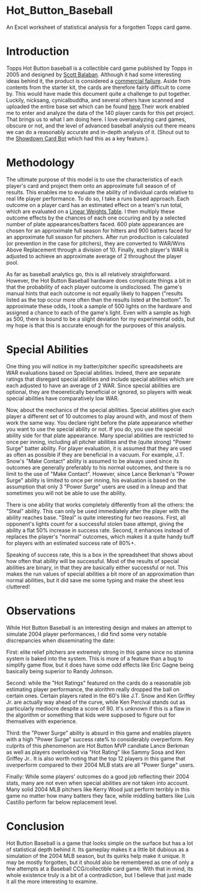 # Hot_Button_Baseball
An Excel worksheet of statistical analysis for a forgotten Topps card game.

# Introduction
Topps Hot Button baseball is a collectible card game published by Topps in 2005 and designed by [Scott Balaban](http://www.scottbalaban.com/index.htm). Although it had some
interesting ideas behind it, the product is considered a [commercial failure](https://sportscollectorsdigest.com/cards/kaplan-baseball-cards-needed-overhaul). Aside from contents
from the starter kit, the cards are therefore fairly difficult to come by. This would have made this document quite a challenge to put together. Luckily, nicksang, cynicalbuddha,
and several others have scanned and uploaded the entire base set which can be found [here](https://www.tcdb.com/ViewSet.cfm/sid/9795/2005-Topps-Hot-Button).Their work enabled me
to enter and analyze the data of the 140 player cards for this pet project. That brings us to what I am doing here. I love overanalyzing card games, obscure or not, and the level of advanced baseball analysis out there means we can do a reasonably
accurate and in-depth analysis of it. (Shout out to the [Showdown Card Bot](https://github.com/mgula57/mlb_showdown_card_bot) which had this as a key feature.). 

# Methodology
The ultimate purpose of this model is to use the characteristics of each player's card and project them onto an approximate full season of of results. This enables me to evaluate
the ability of individual cards relative to real life player performance. To do so, I take a runs based approach. Each outcome on a player card has an estimated effect on a team's
run total, which are evaluated on a [Linear Weights Table](https://library.fangraphs.com/principles/linear-weights/). I then multiply these outcome effects by the chances of each
one occuring and by a selected number of plate appearances/batters faced. 600 plate appearances are chosen for an approximate full season for hitters and 900 batters faced for
an approximate full season for pitchers. After run production is calculated (or prevention in the case for pitchers), they are converted to WAR/Wins Above Replacement through a
division of 10. Finally, each player's WAR is adjusted to achieve an approximate average of 2 throughout the player pool.

As far as baseball analytics go, this is all relatively straightforward. However, the Hot Button Baseball hardware does complicate things a bit in that the probability of each
player outcome is undisclosed. The game's manual hints that each outcome is not equally likely to happen ("results listed as the top occur more often than the results listed at
the bottom". To approximate these odds, I took a sample of 500 lights on the hardware and assigned a chance to each of the game's light. Even with a sample as high as 500, there
is bound to be a slight deviation for my experimental odds, but my hope is that this is accurate enough for the purposes of this analysis.

# Special Abilities
One thing you will notice in my batter/pitcher specific spreadsheets are WAR evaluations based on Special abilities. Indeed, there are separate ratings that disregard special
abilities and include special abilities which are each adjusted to have an average of 2 WAR. Since special abilities are optional, they are theoeretically beneficial or ignored,
so players with weak special abilities have comparatively low WAR.

Now, about the mechanics of the special abilities. Special abilities give each player a different set of 10 outcomes to play around with, and most of them work the same way. 
You declare right before the plate appearance whether you want to use the special ability or not. If you do, you use the special ability side for that plate appearance. 
Many special abilities are restricted to once per inning, including all pitcher abilities and the (quite strong) "Power Surge" batter ability. For player evaluation, it is assumed
that they are used as often as possible if they are beneficial in a vacuum. For example, J.T. Snow's "Make Contact" ability is assumed to be always used since its outcomes are
generally preferably to his normal outcomes, and there is no limit to the use of "Make Contact". However, since Lance Berkman's "Power Surge" ability is limited to once per inning,
his evaluation is based on the assumption that only 3 "Power Surge" users are used in a lineup and that sometimes you will not be able to use the ability.

There is one ability that works completely differently from all the others: the "Steal" ability. This can only be used immediately after the player with the ability reaches base.
"Steal" is quite interesting for two reasons. First, all opponent's lights count for a successful stolen base attempt, giving the ability a flat 50% increase in success rate. 
Second, it enhances instead of replaces the player's "normal" outcomes, which makes it a quite handy buff for players with an estimated success rate of 80%+. 

Speaking of success rate, this is a box in the spreadsheet that shows about how often that ability will be successful. Most of the results of special abilities are binary, in that
they are basically either successful or not. This makes the run values of special abilities a bit more of an approximation than normal abilities, but it did save me some typing
and make the sheet less cluttered!

# Observations

While Hot Button Baseball is an interesting design and makes an attempt to simulate 2004 player performances, I did find some very notable discrepancies when disseminating the date:

First: elite relief pitchers are extremely strong in this game since no stamina system is baked into the system. This is more of a feature than a bug to simplify game flow,
but it does have some odd effects like Eric Gagne being basically being superior to Randy Johnson.

Second: while the "Hot Ratings" featured on the cards do a reasonable job estimating player performance, the alorithm really dropped the ball on certain ones. Certain players
rated in the 60's like J.T. Snow and Ken Griffey Jr. are actually way ahead of the curve, while Ken Percival stands out as particularly mediocre despite a score of 90. It's
unknown if this is a flaw in the algorithm or something that kids were supposed to figure out for themselves with experience.

Third: the "Power Surge" ability is absurd in this game and enables players with a high "Power Surge" success rate% to considerably overperform. Key culprits of this phenomenon
are Hot Button MVP candiate Lance Berkman as well as players overlooked via "Hot Rating" like Sammy Sosa and Ken Griffey Jr.. It is also worth noting that the top 12 players
in this game that overperform compared to their 2004 MLB stats are all "Power Surge" users.

Finally: While some players' outcomes do a good job reflecting their 2004 stats, many are not even when special abilities are not taken into account. Many solid 2004 MLB pitchers
like Kerry Wood just perform terribly in this game no matter how many batters they face, while middling batters like Luis Castillo perform far below replacement level.

# Conclusion

Hot Button Baseball is a game that looks simple on the surface but has a lot of statistical depth behind it. Its gameplay makes it a little bit dubious as a simulation of the 2004 
MLB season, but its quirks help make it unique. It may be mostly forgotten, but it should also be remembered as one of only a few attempts at a Baseball CCG/collectible card game.
With that in mind, its whole existence truly is a bit of a contradiction, but I believe that just made it all the more interesting to examine. 








